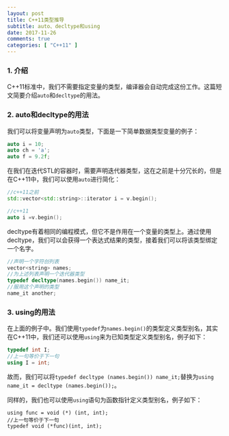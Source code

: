 ```yaml
---
layout: post
title: C++11类型推导
subtitle: auto、decltype和using
date: 2017-11-26
comments: true
categories: [ "C++11" ]
---
```


### 1. 介绍

C++11标准中，我们不需要指定变量的类型，编译器会自动完成这份工作。这篇短文简要介绍`auto`和`decltype`的用法。

### 2. auto和decltype的用法

我们可以将变量声明为`auto`类型，下面是一下简单数据类型变量的例子：

```cpp
auto i = 10;
auto ch = 'a';
auto f = 9.2f;
```

在我们在迭代STL的容器时，需要声明迭代器类型，这在之前是十分冗长的，但是在C++11中，我们可以使用`auto`进行简化：

```cpp
//c++11之前
std::vector<std::string>::iterator i = v.begin();

//c++11
auto i =v.begin();
```
decltype有着相同的编程模式，但它不是作用在一个变量的类型上。通过使用decltype，我们可以会获得一个表达式结果的类型，接着我们可以将该类型绑定一个名字。

```cpp
//声明一个字符创列表
vector<string> names;
//为上述列表声明一个迭代器类型
typedef decltype(names.begin()) name_it;
//服用这个声明的类型
name_it another;
```

### 3. using的用法

在上面的例子中。我们使用`typedef`为`names.begin()`的类型定义类型别名，其实在C++11中，我们还可以使用`using`来为已知类型定义类型别名，例子如下：

```cpp
typedef int I;
//上一句等价于下一句
using I = int;
```
故而，我们可以将`typedef decltype (names.begin()) name_it;`替换为`using name_it = decltype (names.begin());`。

同样的，我们也可以使用`using`语句为函数指针定义类型别名，例子如下：

```
using func = void (*) (int, int);
//上一句等价于下一句
typedef void (*func)(int, int);
```






